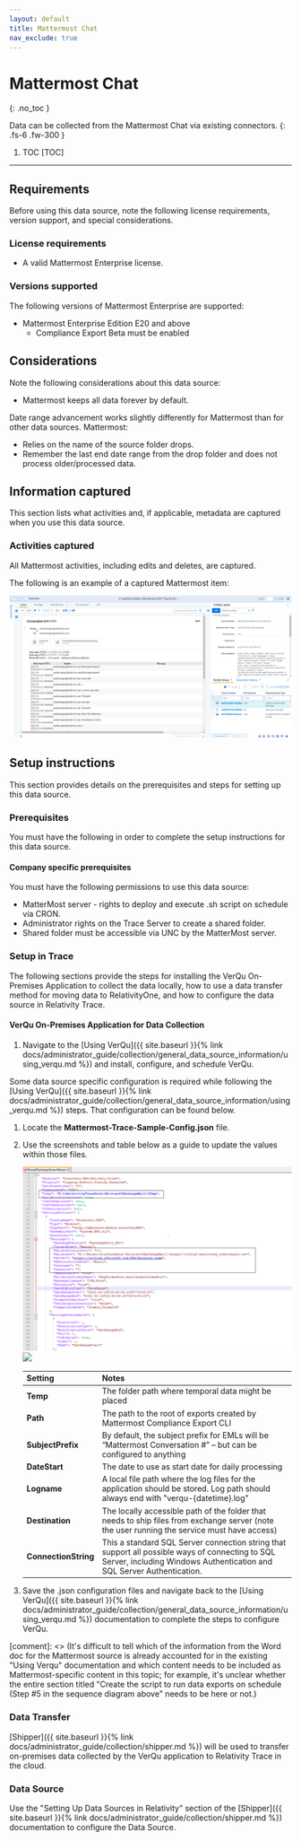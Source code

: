 ```yaml
---
layout: default
title: Mattermost Chat
nav_exclude: true
---
```


# Mattermost Chat
{: .no_toc }

Data can be collected from the Mattermost Chat via existing connectors.
{: .fs-6 .fw-300 }

1. TOC
[TOC]

---

## Requirements 

Before using this data source, note the following license requirements, version support, and special considerations.

### License requirements

-  A valid Mattermost Enterprise license. 

### Versions supported

The following versions of Mattermost Enterprise are supported:

- Mattermost Enterprise Edition E20 and above
  - Compliance Export Beta must be enabled

## Considerations

Note the following considerations about this data source:

- Mattermost keeps all data forever by default.

Date range advancement works slightly differently for Mattermost than for other data sources. Mattermost: 

- Relies on the name of the source folder drops.
- Remember the last end date range from the drop folder and does not process older/processed data. 

## Information captured 

This section lists what activities and, if applicable, metadata are captured when you use this data source.

### Activities captured

All Mattermost activities, including edits and deletes, are captured.

The following is an example of a captured Mattermost item:

![](media/mattermost_via_verqu/CapturedData.png)



## Setup instructions

This section provides details on the prerequisites and steps for setting up this data source.

### Prerequisites

You must have the following in order to complete the setup instructions for this data source.

#### Company specific prerequisites

You must have the following permissions to use this data source:

- MatterMost server - rights to deploy and execute .sh script on schedule via CRON.
- Administrator rights on the Trace Server to create a shared folder.
- Shared folder must be accessible via UNC by the MatterMost server.

### Setup in Trace

The following sections provide the steps for installing the VerQu On-Premises Application to collect the data locally, how to use a data transfer method for moving data to RelativityOne, and how to configure the data source in Relativity Trace.

#### VerQu On-Premises Application for Data Collection

1. Navigate to the [Using VerQu]({{ site.baseurl }}{% link docs/administrator_guide/collection/general_data_source_information/using_verqu.md %}) and install, configure, and schedule VerQu.

Some data source specific configuration is required while following the [Using VerQu]({{ site.baseurl }}{% link docs/administrator_guide/collection/general_data_source_information/using_verqu.md %}) steps. That configuration can be found below.

1. Locate the **Mattermost-Trace-Sample-Config.json** file.

1. Use the screenshots and table below as a guide to update the values within those files.

   ![](media/mattermost_via_verqu/DeployJsonSettings1.png)
   ![](../email_data_sources/media/microsoft_exchange_server_via_verqu/DeployJsonSettings2.png)

   | Setting              | Notes                                                        |
   | -------------------- | ------------------------------------------------------------ |
   | **Temp**             | The folder path where temporal data might be placed          |
   | **Path**             | The path to the root of exports created by Mattermost Compliance Export CLI |
   | **SubjectPrefix**    | By default, the subject prefix for EMLs will be “Mattermost Conversation #” – but can be configured to anything |
   | **DateStart**        | The date to use as start date for daily processing           |
   | **Logname**          | A local file path where the log files for the application should be stored. Log path should always end with "verqu-{datetime}.log" |
   | **Destination**      | The locally accessible path of the folder that needs to ship files from exchange server (note the user running the service must have access) |
   | **ConnectionString** | This a standard SQL Server connection string that support all possible ways of connecting to SQL Server, including Windows Authentication and SQL Server Authentication. |

1. Save the .json configuration files and navigate back to the [Using VerQu]({{ site.baseurl }}{% link docs/administrator_guide/collection/general_data_source_information/using_verqu.md %}) documentation to complete the steps to configure VerQu.

[comment]: <> (It's difficult to tell which of the information from the Word doc for the Mattermost source is already accounted for in the existing "Using Verqu" documentation and which content needs to be included as Mattermost-specific content in this topic; for example, it's unclear whether the entire section titled "Create the script to run data exports on schedule (Step #5 in the sequence diagram above" needs to be here or not.)

### Data Transfer

[Shipper]({{ site.baseurl }}{% link docs/administrator_guide/collection/shipper.md %}) will be used to transfer on-premises data collected by the VerQu application to Relativity Trace in the cloud.

### Data Source

Use the "Setting Up Data Sources in Relativity" section of the [Shipper]({{ site.baseurl }}{% link docs/administrator_guide/collection/shipper.md %}) documentation to configure the Data Source.